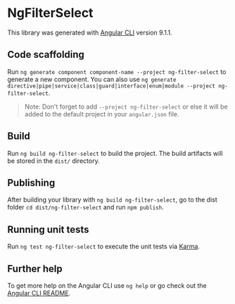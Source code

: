 # NgFilterSelect

This library was generated with [Angular CLI](https://github.com/angular/angular-cli) version 9.1.1.

## Code scaffolding

Run `ng generate component component-name --project ng-filter-select` to generate a new component. You can also use `ng generate directive|pipe|service|class|guard|interface|enum|module --project ng-filter-select`.
> Note: Don't forget to add `--project ng-filter-select` or else it will be added to the default project in your `angular.json` file. 

## Build

Run `ng build ng-filter-select` to build the project. The build artifacts will be stored in the `dist/` directory.

## Publishing

After building your library with `ng build ng-filter-select`, go to the dist folder `cd dist/ng-filter-select` and run `npm publish`.

## Running unit tests

Run `ng test ng-filter-select` to execute the unit tests via [Karma](https://karma-runner.github.io).

## Further help

To get more help on the Angular CLI use `ng help` or go check out the [Angular CLI README](https://github.com/angular/angular-cli/blob/master/README.md).

